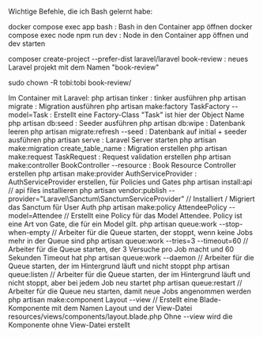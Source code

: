 Wichtige Befehle, die ich Bash gelernt habe:

docker compose exec app bash : Bash in den Container app öffnen
docker compose exec node npm run dev : Node in den Container app öffnen und dev starten

composer create-project --prefer-dist laravel/laravel book-review : neues Laravel projekt mit dem Namen "book-review"

sudo chown -R tobi:tobi book-review/

Im Container mit Laravel:
php artisan tinker : tinker ausführen
php artisan migrate : Migration ausführen
php artisan make:factory TaskFactory --model=Task : Erstellt eine Factory-Class "Task" ist hier der Object Name
php artisan db:seed : Seeder ausführen
php artisan db:wipe : Datenbank leeren
php artisan migrate:refresh --seed : Datenbank auf initial + seeder ausführen
php artisan serve : Laravel Server starten
php artisan make:migration create_table_name : Migration erstellen
php artisan make:request TaskRequest : Request validation erstellen
php artisan make:controller BookController --resource : Book Resource Controller erstellen
php artisan make:provider AuthServiceProvider : AuthServiceProvider erstellen, für Policies und Gates
php artisan install:api // api files installieren
php artisan vendor:publish --provider="Laravel\Sanctum\SanctumServiceProvider" // Installiert / Migriert das Sanctum für User Auth
php artisan make:policy AttendeePolicy --model=Attendee  // Erstellt eine Policy für das Model Attendee. Policy ist eine Art von Gate, die für ein Model gilt.
php artisan queue:work --stop-when-empty // Arbeiter für die Queue starten, der stoppt, wenn keine Jobs mehr in der Queue sind
php artisan queue:work --tries=3 --timeout=60 // Arbeiter für die Queue starten, der 3 Versuche pro Job macht und 60 Sekunden Timeout hat
php artisan queue:work --daemon // Arbeiter für die Queue starten, der im Hintergrund läuft und nicht stoppt
php artisan queue:listen // Arbeiter für die Queue starten, der im Hintergrund läuft und nicht stoppt, aber bei jedem Job neu startet
php artisan queue:restart // Arbeiter für die Queue neu starten, damit neue Jobs angenommen werden
php artisan make:component Layout --view // Erstellt eine Blade-Komponente mit dem Namen Layout und der View-Datei resources/views/components/layout.blade.php Ohne --view wird die Komponente ohne View-Datei erstellt


